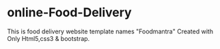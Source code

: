 # online-Food-Delivery
This is food delivery website template names "Foodmantra"
Created with Only Html5,css3 & bootstrap.

